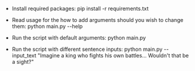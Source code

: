 * Install required packages:
pip install -r requirements.txt

* Read usage for the how to add arguments should you wish to change them:
  python main.py --help

* Run the script with default arguments:
python main.py

* Run the script with different sentence inputs:
python main.py --input_text "Imagine a king who fights his own battles... Wouldn't that be a sight?"
